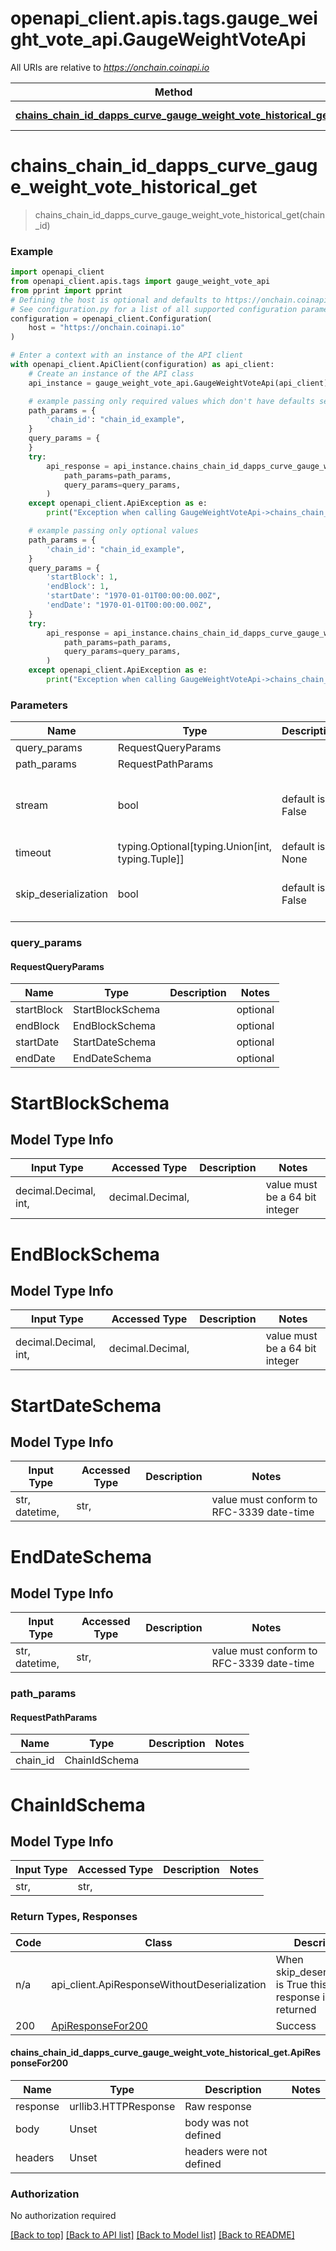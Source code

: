 <a name="__pageTop"></a>
# openapi_client.apis.tags.gauge_weight_vote_api.GaugeWeightVoteApi

All URIs are relative to *https://onchain.coinapi.io*

Method | HTTP request | Description
------------- | ------------- | -------------
[**chains_chain_id_dapps_curve_gauge_weight_vote_historical_get**](#chains_chain_id_dapps_curve_gauge_weight_vote_historical_get) | **get** /chains/{chain_id}/dapps/curve/gaugeWeightVote/historical | 

# **chains_chain_id_dapps_curve_gauge_weight_vote_historical_get**
<a name="chains_chain_id_dapps_curve_gauge_weight_vote_historical_get"></a>
> chains_chain_id_dapps_curve_gauge_weight_vote_historical_get(chain_id)



### Example

```python
import openapi_client
from openapi_client.apis.tags import gauge_weight_vote_api
from pprint import pprint
# Defining the host is optional and defaults to https://onchain.coinapi.io
# See configuration.py for a list of all supported configuration parameters.
configuration = openapi_client.Configuration(
    host = "https://onchain.coinapi.io"
)

# Enter a context with an instance of the API client
with openapi_client.ApiClient(configuration) as api_client:
    # Create an instance of the API class
    api_instance = gauge_weight_vote_api.GaugeWeightVoteApi(api_client)

    # example passing only required values which don't have defaults set
    path_params = {
        'chain_id': "chain_id_example",
    }
    query_params = {
    }
    try:
        api_response = api_instance.chains_chain_id_dapps_curve_gauge_weight_vote_historical_get(
            path_params=path_params,
            query_params=query_params,
        )
    except openapi_client.ApiException as e:
        print("Exception when calling GaugeWeightVoteApi->chains_chain_id_dapps_curve_gauge_weight_vote_historical_get: %s\n" % e)

    # example passing only optional values
    path_params = {
        'chain_id': "chain_id_example",
    }
    query_params = {
        'startBlock': 1,
        'endBlock': 1,
        'startDate': "1970-01-01T00:00:00.00Z",
        'endDate': "1970-01-01T00:00:00.00Z",
    }
    try:
        api_response = api_instance.chains_chain_id_dapps_curve_gauge_weight_vote_historical_get(
            path_params=path_params,
            query_params=query_params,
        )
    except openapi_client.ApiException as e:
        print("Exception when calling GaugeWeightVoteApi->chains_chain_id_dapps_curve_gauge_weight_vote_historical_get: %s\n" % e)
```
### Parameters

Name | Type | Description  | Notes
------------- | ------------- | ------------- | -------------
query_params | RequestQueryParams | |
path_params | RequestPathParams | |
stream | bool | default is False | if True then the response.content will be streamed and loaded from a file like object. When downloading a file, set this to True to force the code to deserialize the content to a FileSchema file
timeout | typing.Optional[typing.Union[int, typing.Tuple]] | default is None | the timeout used by the rest client
skip_deserialization | bool | default is False | when True, headers and body will be unset and an instance of api_client.ApiResponseWithoutDeserialization will be returned

### query_params
#### RequestQueryParams

Name | Type | Description  | Notes
------------- | ------------- | ------------- | -------------
startBlock | StartBlockSchema | | optional
endBlock | EndBlockSchema | | optional
startDate | StartDateSchema | | optional
endDate | EndDateSchema | | optional


# StartBlockSchema

## Model Type Info
Input Type | Accessed Type | Description | Notes
------------ | ------------- | ------------- | -------------
decimal.Decimal, int,  | decimal.Decimal,  |  | value must be a 64 bit integer

# EndBlockSchema

## Model Type Info
Input Type | Accessed Type | Description | Notes
------------ | ------------- | ------------- | -------------
decimal.Decimal, int,  | decimal.Decimal,  |  | value must be a 64 bit integer

# StartDateSchema

## Model Type Info
Input Type | Accessed Type | Description | Notes
------------ | ------------- | ------------- | -------------
str, datetime,  | str,  |  | value must conform to RFC-3339 date-time

# EndDateSchema

## Model Type Info
Input Type | Accessed Type | Description | Notes
------------ | ------------- | ------------- | -------------
str, datetime,  | str,  |  | value must conform to RFC-3339 date-time

### path_params
#### RequestPathParams

Name | Type | Description  | Notes
------------- | ------------- | ------------- | -------------
chain_id | ChainIdSchema | | 

# ChainIdSchema

## Model Type Info
Input Type | Accessed Type | Description | Notes
------------ | ------------- | ------------- | -------------
str,  | str,  |  | 

### Return Types, Responses

Code | Class | Description
------------- | ------------- | -------------
n/a | api_client.ApiResponseWithoutDeserialization | When skip_deserialization is True this response is returned
200 | [ApiResponseFor200](#chains_chain_id_dapps_curve_gauge_weight_vote_historical_get.ApiResponseFor200) | Success

#### chains_chain_id_dapps_curve_gauge_weight_vote_historical_get.ApiResponseFor200
Name | Type | Description  | Notes
------------- | ------------- | ------------- | -------------
response | urllib3.HTTPResponse | Raw response |
body | Unset | body was not defined |
headers | Unset | headers were not defined |

### Authorization

No authorization required

[[Back to top]](#__pageTop) [[Back to API list]](../../../README.md#documentation-for-api-endpoints) [[Back to Model list]](../../../README.md#documentation-for-models) [[Back to README]](../../../README.md)

